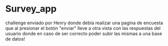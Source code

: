 # Survey_app

challenge enviado por Henry donde debía realizar una pagina de encuesta que al presionar el botón "enviar" lleve a otra vista con las respuestas del usuario donde en caso de ser correcto poder subir las mismas a una base de datos!
